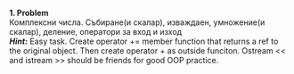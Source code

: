 **1. Problem** <br>
Комплексни числа. Събиране(и скалар), изваждаен, умножение(и скалар), деление, оператори за вход и изход
<br>
***Hint:*** Easy task. Create operator += member function that returns a ref to the original object. Then create operator + as outside funciton. Ostream << and istream >> should be friends for good OOP practice. 
